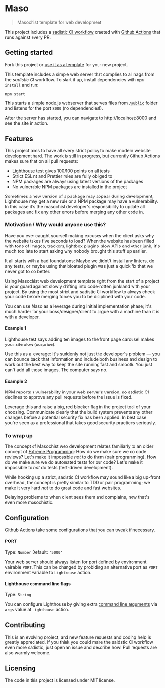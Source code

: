 # Maso

> Masochist template for web development

This project includes a [sadistic CI workflow](/.github/main.workflow) craeted
with [Github Actions](https://developer.github.com/actions/) that runs against
every PR.

## Getting started

Fork this project or [use it as a
template](https://help.github.com/en/articles/creating-a-repository-from-a-template)
for your new project.

This template includes a simple web server that complies to all nags from the
_sadistic CI_ workflow. To start it up, install dependencies with `npm install`
and run:

```shell
npm start
```

This starts a simple node.js webserver that serves files from
[`/public`](/public) folder and listens for the port `8000` (no dependencies!).

After the server has started, you can navigate to http://localhost:8000 and see
the site in action.

## Features

This project aims to have all every strict policy to make modern website
development hard. The work is still in progress, but currently Github Actions
makes sure that on all pull requests:

- [Lighthouse](https://developers.google.com/web/tools/lighthouse/) test gives
  100/100 points on all tests
- Strict ESLint and Prettier rules are fully obliged to
- NPM packages are always using latest versions of the packages
- No vulnerable NPM packages are installed in the project

Sometimes a new version of a package may appear during development, Lighthouse
may get a new rule or a NPM package may have a vulnerabiilty. In this case it's
the masochist developer's responsibility to update all packages and fix any
other errors before merging any other code in.

### Motivation / Why would anyone use this?

Have you ever caught yourself making excuses when the client asks why the
website takes five seconds to load? When the website has been filled with tons
of images, trackers, lightbox plugins, slow APIs and other junk, it's much too
late to start asking why nobody brought this stuff up earlier.

It all starts with a bad foundations: Maybe we didnt't install any linters, do
any tests, or maybe using that bloated plugin was just a quick fix that we never
got to do better.

Using Masochist web development template right from the start of a project is
your guard against slowly drifting into code-rotten junkland with your project.
By using the most strict and sadistic CI workflow to always check your code
before merging forces you to be diciplined with your code.

You can use Maso as a leverage during initial implementation phase; it's much
harder for your boss/designer/client to argue with a machine than it is with a
developer.

#### Example 1

Lighthouse test says adding ten images to the front page carousel makes your
site slow (surprise).

Use this as a leverage: It's suddenly not just the developer's problem — you can
bounce back that information and include both business and design to work out
the best way to keep the site running fast and smooth. You just can't add all
those images. The computer says no.

#### Example 2

NPM reports a vulnerability in your web server's version, so sadistic CI
declines to approve any pull requests before the issue is fixed.

Leverage this and raise a big, red blocker flag in the project tool of your
choosing. Communicate clearly that the build system prevents any other changes
before a potential security fix has been applied. In best case you're seen as a
professional that takes good security practices seriously.

### To wrap up

The concept of Masochist web development relates familiarly to an older concept
of [Extreme Programming](https://en.wikipedia.org/wiki/Extreme_programming): How
do we make sure we do code reviews? Let's make it impossible _not_ to do them
(pair programming). How do we make sure we do automated tests for our code?
Let's make it impossible to _not_ do tests (test-driven development).

While hooking up a strict, sadistic CI workflow may sound like a big up-front
overhead, the concept is pretty similar to TDD or pair programming; we make it
very hard _not_ to do great code and fast websites.

Delaying problems to when client sees them and complains, now that's even more
masochistic.

## Configuration

Github Actions take some configurations that you can tweak if necessary.

#### PORT

Type: `Number`
Default: `'5000'`

Your web server should always listen for port defined by environment vairable
`PORT`. This can be changed by probiding an alternative port as `PORT`
environment variable to `Lighthouse` action.

#### Lighthouse command line flags

Type: `String`

You can configure Lighthouse by giving extra [command line
arguments](https://github.com/GoogleChrome/lighthouse#cli-options) via `args` value at `Lighthouse` action.

## Contributing

This is an evolving project, and new feature requests and coding help is greatly
appreciated. If you think you could make the saidstic CI workflow even more sadistic, just open an issue and describe how! Pull requests are also warmly welcome.

## Licensing

The code in this project is licensed under MIT license.

